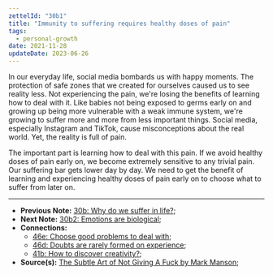 ```yaml
---
zettelId: "30b1"
title: "Immunity to suffering requires healthy doses of pain"
tags:
  - personal-growth
date: 2021-11-28
updateDate: 2023-06-26
---
```


In our everyday life, social media bombards us with happy moments. The protection of safe zones that we created for ourselves caused us to see reality less. Not experiencing the pain, we're losing the benefits of learning how to deal with it. Like babies not being exposed to germs early on and growing up being more vulnerable with a weak immune system, we're growing to suffer more and more from less important things. Social media, especially Instagram and TikTok, cause misconceptions about the real world. Yet, the reality is full of pain.

The important part is learning how to deal with this pain. If we avoid healthy doses of pain early on, we become extremely sensitive to any trivial pain. Our suffering bar gets lower day by day. We need to get the benefit of learning and experiencing healthy doses of pain early on to choose what to suffer from later on.

---

- **Previous Note:** [30b: Why do we suffer in life?](/notes/30b/);
- **Next Note:** [30b2: Emotions are biological](/notes/30b2/);
- **Connections:**
  - [46e: Choose good problems to deal with](/notes/46e/);
  - [46d: Doubts are rarely formed on experience](/notes/46d/);
  - [41b: How to discover creativity?](/notes/41b/);
- **Source(s):** [The Subtle Art of Not Giving A Fuck by Mark Manson](/books/the-subtle-art-of-not-giving-a-fuck-by-mark-manson-book-summary-review-and-notes/);
